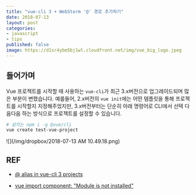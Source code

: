 ```yaml
---
title: "vue-cli 3 + WebStorm '@' 경로 추가하기"
date: 2018-07-13
layout: post
categories:
- javascript
- tips
published: false
image: https://d1sr4ybm5bj1wl.cloudfront.net/img/vue_big_logo.jpeg
---
```


## 들어가며

Vue 프로젝트를 시작할 때 사용하는 `vue-cli`가 최근 3.x버전으로 업그레이드되며 많은 부분이 변했습니다. 예를들어, 2.x버전의 `vue init`에는 어떤 템플릿을 통해 프로젝트를 시작할지 지정해주었지만, 3.x버전부터는 단순히 아래 명령어로 CLI에서 선택 다음다음 하는 방식으로 프로젝트를 설정할 수 있습니다.

```sh
# 설치는 npm i -g @vue/cli
vue create test-vue-project
```

![](/img/dropbox/2018-07-13 AM 10.49.18.png)

## REF

- [@ alias in vue-cli 3 projects](https://intellij-support.jetbrains.com/hc/en-us/community/posts/360000578284--alias-in-vue-cli-3-projects)

- [vue import component: "Module is not installed"](https://intellij-support.jetbrains.com/hc/en-us/community/posts/115000556284-vue-import-component-Module-is-not-installed-?page=2#community_comment_360000146344)
